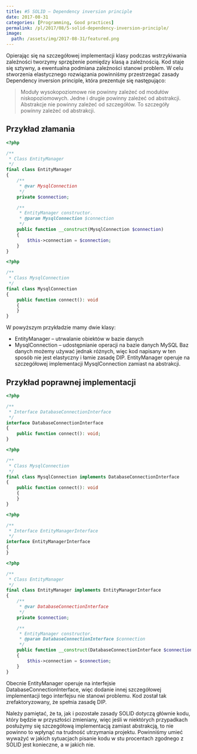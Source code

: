 ```yaml
---
title: #5 SOLID – Dependency inversion principle
date: 2017-08-31
categories: [Programming, Good practices]
permalink: /pl/2017/08/5-solid-dependency-inversion-principle/
image:
  path: /assets/img/2017-08-31/featured.png
---
```

Opierając się na szczegółowej implementacji klasy podczas wstrzykiwania zależności tworzymy sprzężenie pomiędzy klasą a zależnością. Kod staje się sztywny, a ewentualna podmiana zależności stanowi problem. W celu stworzenia elastycznego rozwiązania powinniśmy przestrzegać zasady Dependency inversion principle, która prezentuje się następująco:

> Moduły wysokopoziomowe nie powinny zależeć od modułów niskopoziomowych. Jedne i drugie powinny zależeć od abstrakcji.
> Abstrakcje nie powinny zależeć od szczegółów. To szczegóły powinny zależeć od abstrakcji.

## Przykład złamania
```php
<?php

/**
 * Class EntityManager
 */
final class EntityManager
{
    /**
     * @var MysqlConnection
     */
    private $connection;

    /**
     * EntityManager constructor.
     * @param MysqlConnection $connection
     */
    public function __construct(MysqlConnection $connection)
    {
        $this->connection = $connection;
    }
}
```
```php
<?php

/**
 * Class MysqlConnection
 */
final class MysqlConnection
{
    public function connect(): void
    {
    }
}
```

W powyższym przykładzie mamy dwie klasy:
- EntityManager – utrwalanie obiektów w bazie danych
- MysqlConnection – udostępnianie operacji na bazie danych MySQL
Baz danych możemy używać jednak różnych, więc kod napisany w ten sposób nie jest elastyczny i łamie zasadę DIP. EntityManager operuje na szczegółowej implementacji MysqlConnection zamiast na abstrakcji.

## Przykład poprawnej implementacji
```php
<?php

/**
 * Interface DatabaseConnectionInterface
 */
interface DatabaseConnectionInterface
{
    public function connect(): void;
}
```
```php
<?php

/**
 * Class MysqlConnection
 */
final class MysqlConnection implements DatabaseConnectionInterface
{
    public function connect(): void
    {
    }
}
```
```php
<?php

/**
 * Interface EntityManagerInterface
 */
interface EntityManagerInterface
{
}
```
```php
<?php

/**
 * Class EntityManager
 */
final class EntityManager implements EntityManagerInterface
{
    /**
     * @var DatabaseConnectionInterface
     */
    private $connection;

    /**
     * EntityManager constructor.
     * @param DatabaseConnectionInterface $connection
     */
    public function __construct(DatabaseConnectionInterface $connection)
    {
        $this->connection = $connection;
    }
}
```

Obecnie EntityManager operuje na interfejsie DatabaseConnectionInterface, więc dodanie innej szczegółowej implementacji tego interfejsu nie stanowi problemu. Kod został tak zrefaktoryzowany, że spełnia zasadę DIP.

Należy pamiętać, że ta, jak i pozostałe zasady SOLID dotyczą głównie kodu, który będzie w przyszłości zmieniany, więc jeśli w niektórych przypadkach posłużymy się szczegółową implementacją zamiast abstrakcją, to nie powinno to wpłynąć na trudność utrzymania projektu. Powinniśmy umieć wyważyć w jakich sytuacjach pisanie kodu w stu procentach zgodnego z SOLID jest konieczne, a w jakich nie.
